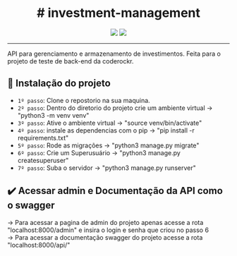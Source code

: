 <h1 align="center"> # investment-management </h1>
<p align="center">
<img src="http://img.shields.io/static/v1?label=STATUS&message=%20CONCLUIDO&color=GREEN&style=for-the-badge"/>
<img src="https://img.shields.io/badge/Django-REST%20FRAMEWORK-green"/>
</p>
<hr>
API para gerenciamento e armazenamento de investimentos. Feita para o projeto de teste de back-end da coderockr.


## :hammer: Instalação do projeto


- `1º passo`: Clone o repostorio na sua maquina.
- `2º passo`: Dentro do diretorio do projeto crie um ambiente virtual -> "python3 -m venv venv"
- `3º passo`: Ative o ambiente virtual -> "source venv/bin/activate"
- `4º passo`: instale as dependencias com o pip -> "pip install -r requirements.txt"
- `5º passo`: Rode as migrações -> "python3 manage.py migrate"
- `6º passo`: Crie um Superusuário -> "python3 manage.py createsuperuser"
- `7º passo`: Suba o servidor -> "python3 manage.py runserver"


## ✔️ Acessar admin e Documentação da API como o swagger
-> Para acessar a pagina de admin do projeto apenas acesse a rota "localhost:8000/admin" e insira o login e senha que criou no passo 6<br>
-> Para acessar a documentação swagger do projeto acesse a rota "localhost:8000/api/"









